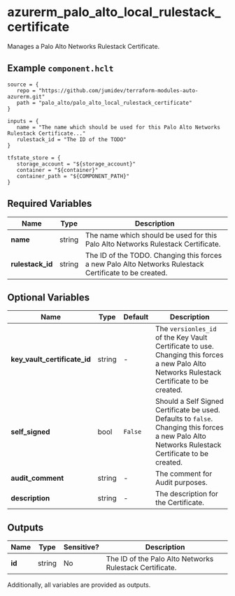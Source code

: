 # azurerm_palo_alto_local_rulestack_certificate

Manages a Palo Alto Networks Rulestack Certificate.

## Example `component.hclt`

```hcl
source = {
   repo = "https://github.com/jumidev/terraform-modules-auto-azurerm.git"   
   path = "palo_alto/palo_alto_local_rulestack_certificate"   
}

inputs = {
   name = "The name which should be used for this Palo Alto Networks Rulestack Certificate..."   
   rulestack_id = "The ID of the TODO"   
}

tfstate_store = {
   storage_account = "${storage_account}"   
   container = "${container}"   
   container_path = "${COMPONENT_PATH}"   
}

```

## Required Variables

| Name | Type |  Description |
| ---- | --------- |  ----------- |
| **name** | string |  The name which should be used for this Palo Alto Networks Rulestack Certificate. | 
| **rulestack_id** | string |  The ID of the TODO. Changing this forces a new Palo Alto Networks Rulestack Certificate to be created. | 

## Optional Variables

| Name | Type |  Default  |  Description |
| ---- | --------- |  ----------- | ----------- |
| **key_vault_certificate_id** | string |  -  |  The `versionles_id` of the Key Vault Certificate to use. Changing this forces a new Palo Alto Networks Rulestack Certificate to be created. | 
| **self_signed** | bool |  `False`  |  Should a Self Signed Certificate be used. Defaults to `false`. Changing this forces a new Palo Alto Networks Rulestack Certificate to be created. | 
| **audit_comment** | string |  -  |  The comment for Audit purposes. | 
| **description** | string |  -  |  The description for the Certificate. | 



## Outputs

| Name | Type | Sensitive? | Description |
| ---- | ---- | --------- | --------- |
| **id** | string | No  | The ID of the Palo Alto Networks Rulestack Certificate. | 

Additionally, all variables are provided as outputs.
